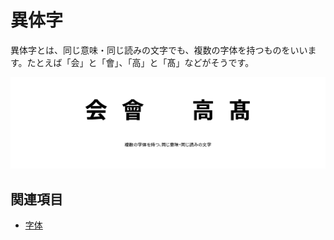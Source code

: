 # 異体字

異体字とは、同じ意味・同じ読みの文字でも、複数の字体を持つものをいいます。たとえば「会」と「會」、「高」と「髙」などがそうです。

![複数の字体を持つ、同じ意味・同じ読みの文字](../images/itaiji.png)

## 関連項目

- [字体](./jitai.md)
